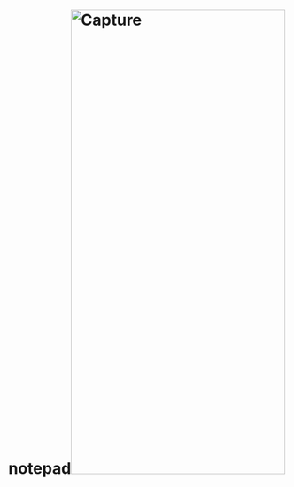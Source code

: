 # notepad<img width="387" height="838" alt="Capture" src="https://github.com/user-attachments/assets/6df9fc90-b096-4939-b587-331342fffb4e" />
